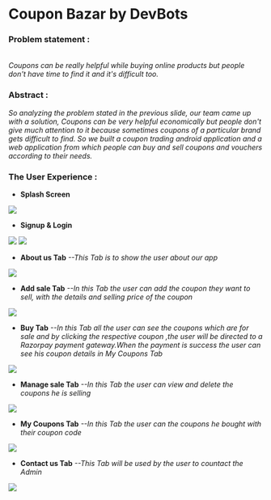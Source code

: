 # Coupon Bazar  by DevBots
### **Problem statement :**

<br/>*Coupons can be really helpful while buying online products but people don't have time to find it and it's difficult too.*

### **Abstract :**

*So analyzing the problem stated in the previous slide, our team came up with a solution, Coupons can be very helpful economically but people don't give much attention to it because sometimes coupons of a particular brand gets difficult to find. So we built a coupon trading android application and a web application  from which people can buy and sell coupons and vouchers according to their needs.*

### **The User Experience :**

* **Splash Screen**

![](Images/splashscreen.png)


* **Signup & Login**

![](Images/signup.png)
![](Images/login.png)

* **About us Tab**
*--This Tab is to show the user about our app*

![](Images/aboutus.png)

* **Add sale Tab**
*--In this Tab the user can add the coupon they want to sell, with the details and selling price of the coupon*

![](Images/addsale.png)

* **Buy Tab**
*--In this Tab all the user can see the coupons which are for sale and by clicking the respective coupon ,the user will be directed to a Razorpay payment gateway.When the payment is success the user can see his coupon details in My Coupons Tab*

![](Images/buy.png)

* **Manage sale Tab**
*--In this Tab the user can view and delete the coupons he is selling*

![](Images/managesale.png)

* **My Coupons Tab**
*--In this Tab the user can the coupons he bought with their coupon code*

![](Images/mycoupon.png)

* **Contact us Tab**
*--This Tab will be used by the user to countact the Admin*

![](Images/contactus.png)

